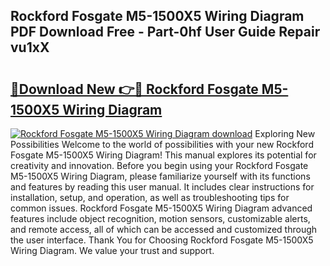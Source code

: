 ## Rockford Fosgate M5-1500X5 Wiring Diagram PDF Download Free - Part-0hf User Guide Repair vu1xX

# <h2><a href="http://dfq432j.blite.top/?on=Rockford+Fosgate+M5-1500X5+Wiring+Diagram">🔗Download New 👉🔴 Rockford Fosgate M5-1500X5 Wiring Diagram</a></h2>

[![Rockford Fosgate M5-1500X5 Wiring Diagram download](https://i.imgur.com/lujVjoI.png)](http://dfq432j.blite.top/?on=Rockford+Fosgate+M5-1500X5+Wiring+Diagram)
Exploring New Possibilities Welcome to the world of possibilities with your new Rockford Fosgate M5-1500X5 Wiring Diagram! This manual explores its potential for creativity and innovation. Before you begin using your Rockford Fosgate M5-1500X5 Wiring Diagram, please familiarize yourself with its functions and features by reading this user manual. It includes clear instructions for installation, setup, and operation, as well as troubleshooting tips for common issues. Rockford Fosgate M5-1500X5 Wiring Diagram advanced features include object recognition, motion sensors, customizable alerts, and remote access, all of which can be accessed and customized through the user interface. Thank You for Choosing Rockford Fosgate M5-1500X5 Wiring Diagram. We value your trust and support.
